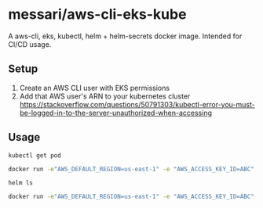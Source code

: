 # messari/aws-cli-eks-kube

A aws-cli, eks, kubectl, helm + helm-secrets docker image. Intended for CI/CD usage.

## Setup

1. Create an AWS CLI user with EKS permissions
2. Add that AWS user's ARN to your kubernetes cluster https://stackoverflow.com/questions/50791303/kubectl-error-you-must-be-logged-in-to-the-server-unauthorized-when-accessing

## Usage

`kubectl get pod`

```bash
docker run -e"AWS_DEFAULT_REGION=us-east-1" -e "AWS_ACCESS_KEY_ID=ABC" -e"AWS_SECRET_ACCESS_KEY=ABC" -e "EKS_NAME=ABC" messari/aws-cli-eks-kube kubectl get pod
```

`helm ls`

```bash
docker run -e"AWS_DEFAULT_REGION=us-east-1" -e "AWS_ACCESS_KEY_ID=ABC" -e"AWS_SECRET_ACCESS_KEY=ABC" -e "EKS_NAME=ABC" messari/aws-cli-eks-kube helm ls
```

